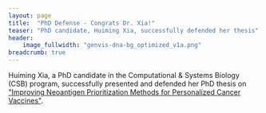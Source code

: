 ```yaml
---
layout: page
title:  "PhD Defense - Congrats Dr. Xia!"
teaser: "PhD candidate, Huiming Xia, successfully defended her thesis"
header:
    image_fullwidth: "genvis-dna-bg_optimized_v1a.png"
breadcrumb: true
---
```

Huiming Xia, a PhD candidate in the Computational & Systems Biology (CSB) program, successfully presented and defended her PhD thesis on ["Improving Neoantigen Prioritization Methods for Personalized Cancer Vaccines"](https://openscholarship.wustl.edu/cgi/viewcontent.cgi?article=4001&context=art_sci_etds).